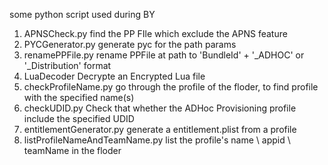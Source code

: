 some python script used during BY

1. APNSCheck.py find the PP FIle which exclude the APNS feature
2. PYCGenerator.py generate pyc for the path params
3. renamePPFile.py rename PPFile at path to 'BundleId' + '_ADHOC' or '_Distribution' format
4. LuaDecoder Decrypte an Encrypted Lua file
5. checkProfileName.py go through the profile of the floder, to find profile with the specified name(s)
6. checkUDID.py Check that whether the ADHoc Provisioning profile include the specified UDID
7. entitlementGenerator.py generate a entitlement.plist from a profile
8. listProfileNameAndTeamName.py list the profile's name \ appid \ teamName in the floder